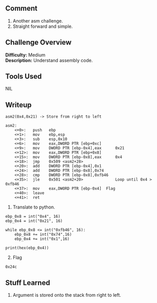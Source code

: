 ## Comment  
1. Another asm challenge.  
2. Straight forward and simple.   

## Challenge Overview  
**Difficulty:** Medium  
**Description:** Understand assembly code.  
## Tools Used  
NIL  

## Writeup  
```
asm2(0x4,0x21) -> Store from right to left

asm2:
	<+0>:	push   ebp
	<+1>:	mov    ebp,esp
	<+3>:	sub    esp,0x10
	<+6>:	mov    eax,DWORD PTR [ebp+0xc] 	  
	<+9>:	mov    DWORD PTR [ebp-0x4],eax 		0x21
	<+12>:	mov    eax,DWORD PTR [ebp+0x8] 	 
	<+15>:	mov    DWORD PTR [ebp-0x8],eax		0x4
	<+18>:	jmp    0x509 <asm2+28>
	<+20>:	add    DWORD PTR [ebp-0x4],0x1		
	<+24>:	add    DWORD PTR [ebp-0x8],0x74		
	<+28>:	cmp    DWORD PTR [ebp-0x8],0xfb46	
	<+35>:	jle    0x501 <asm2+20>				Loop until 0x4 > 0xfb46
	<+37>:	mov    eax,DWORD PTR [ebp-0x4]  Flag
	<+40>:	leave  
	<+41>:	ret    
```
1. Translate to python.
```
ebp_0x8 = int("0x4", 16)
ebp_0x4 = int("0x21", 16)

while ebp_0x8 <= int("0xfb46", 16):
    ebp_0x8 += int("0x74",16)
    ebp_0x4 += int("0x1",16)

print(hex(ebp_0x4))
```
2. Flag
```
0x24c
```
## Stuff Learned  
1. Argument is stored onto the stack from right to left.  

